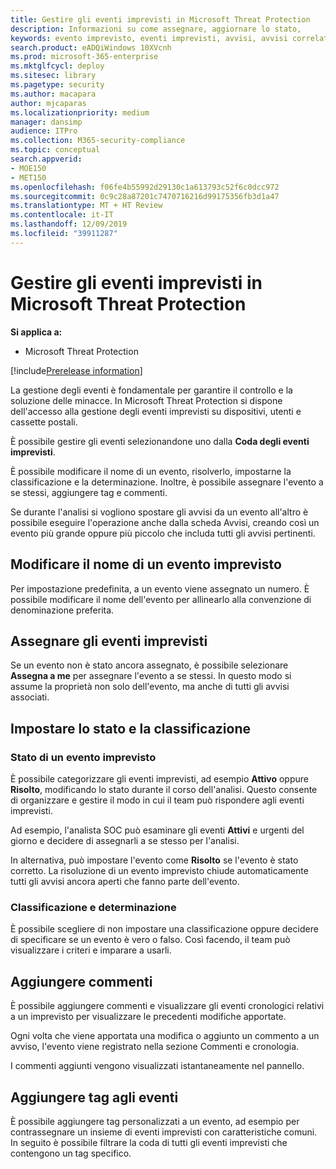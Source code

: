 ```yaml
---
title: Gestire gli eventi imprevisti in Microsoft Threat Protection
description: Informazioni su come assegnare, aggiornare lo stato,
keywords: evento imprevisto, eventi imprevisti, avvisi, avvisi correlati, assegnare, aggiornare, stato, gestire, classificazione, microsoft, 365, M365
search.product: eADQiWindows 10XVcnh
ms.prod: microsoft-365-enterprise
ms.mktglfcycl: deploy
ms.sitesec: library
ms.pagetype: security
ms.author: macapara
author: mjcaparas
ms.localizationpriority: medium
manager: dansimp
audience: ITPro
ms.collection: M365-security-compliance
ms.topic: conceptual
search.appverid:
- MOE150
- MET150
ms.openlocfilehash: f06fe4b55992d29130c1a613793c52f6c0dcc972
ms.sourcegitcommit: 0c9c28a87201c7470716216d99175356fb3d1a47
ms.translationtype: MT + HT Review
ms.contentlocale: it-IT
ms.lasthandoff: 12/09/2019
ms.locfileid: "39911287"
---
```

# <a name="manage-incidents-in-microsoft-threat-protection"></a>Gestire gli eventi imprevisti in Microsoft Threat Protection

**Si applica a:**
- Microsoft Threat Protection

[!include[Prerelease information](prerelease.md)]

La gestione degli eventi è fondamentale per garantire il controllo e la soluzione delle minacce. In Microsoft Threat Protection si dispone dell'accesso alla gestione degli eventi imprevisti su dispositivi, utenti e cassette postali. 


È possibile gestire gli eventi selezionandone uno dalla **Coda degli eventi imprevisti**. 

È possibile modificare il nome di un evento, risolverlo, impostarne la classificazione e la determinazione. Inoltre, è possibile assegnare l'evento a se stessi, aggiungere tag e commenti.

Se durante l'analisi si vogliono spostare gli avvisi da un evento all'altro è possibile eseguire l'operazione anche dalla scheda Avvisi, creando così un evento più grande oppure più piccolo che includa tutti gli avvisi pertinenti.

## <a name="edit-incident-name"></a>Modificare il nome di un evento imprevisto
Per impostazione predefinita, a un evento viene assegnato un numero. È possibile modificare il nome dell'evento per allinearlo alla convenzione di denominazione preferita.
 
## <a name="assign-incidents"></a>Assegnare gli eventi imprevisti
Se un evento non è stato ancora assegnato, è possibile selezionare **Assegna a me** per assegnare l'evento a se stessi. In questo modo si assume la proprietà non solo dell'evento, ma anche di tutti gli avvisi associati.

## <a name="set-status-and-classification"></a>Impostare lo stato e la classificazione
### <a name="incident-status"></a>Stato di un evento imprevisto
È possibile categorizzare gli eventi imprevisti, ad esempio **Attivo** oppure **Risolto**, modificando lo stato durante il corso dell'analisi. Questo consente di organizzare e gestire il modo in cui il team può rispondere agli eventi imprevisti.

Ad esempio, l'analista SOC può esaminare gli eventi **Attivi** e urgenti del giorno e decidere di assegnarli a se stesso per l'analisi.

In alternativa, può impostare l'evento come **Risolto** se l'evento è stato corretto. La risoluzione di un evento imprevisto chiude automaticamente tutti gli avvisi ancora aperti che fanno parte dell'evento. 

### <a name="classification-and-determination"></a>Classificazione e determinazione
È possibile scegliere di non impostare una classificazione oppure decidere di specificare se un evento è vero o falso. Così facendo, il team può visualizzare i criteri e imparare a usarli. 

## <a name="add-comments"></a>Aggiungere commenti
È possibile aggiungere commenti e visualizzare gli eventi cronologici relativi a un imprevisto per visualizzare le precedenti modifiche apportate.

Ogni volta che viene apportata una modifica o aggiunto un commento a un avviso, l'evento viene registrato nella sezione Commenti e cronologia.

I commenti aggiunti vengono visualizzati istantaneamente nel pannello.

## <a name="add-incident-tags"></a>Aggiungere tag agli eventi
È possibile aggiungere tag personalizzati a un evento, ad esempio per contrassegnare un insieme di eventi imprevisti con caratteristiche comuni. In seguito è possibile filtrare la coda di tutti gli eventi imprevisti che contengono un tag specifico.

